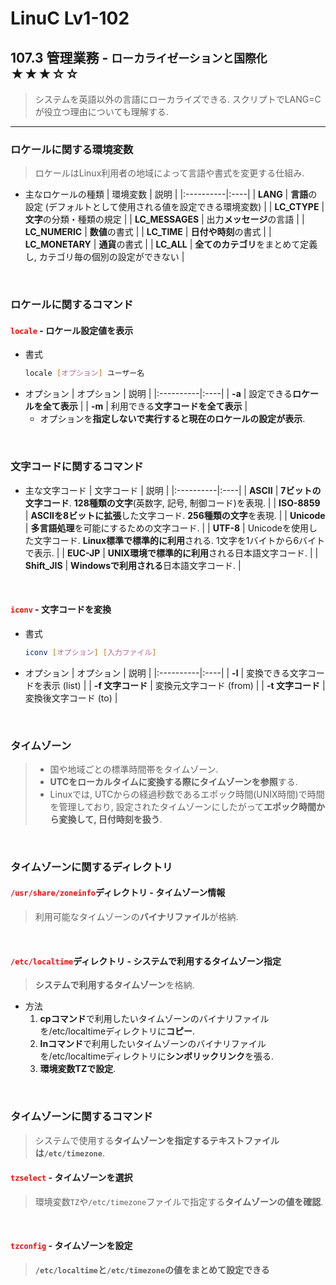 # LinuC Lv1-102
## 107.3 管理業務 - `ローカライゼーションと国際化` ★★★☆☆
> システムを英語以外の言語にローカライズできる. スクリプトでLANG=Cが役立つ理由についても理解する.
---
### ロケールに関する環境変数
> ロケールはLinux利用者の地域によって言語や書式を変更する仕組み.
- 主なロケールの種類
    | 環境変数 | 説明 |
    |:----------|:----|
    | **LANG** | **言語**の設定 (デフォルトとして使用される値を設定できる環境変数) |
    | **LC_CTYPE** | **文字**の分類・種類の規定 |
    | **LC_MESSAGES** | 出力**メッセージ**の言語 |
    | **LC_NUMERIC** | **数値**の書式 |
    | **LC_TIME** | **日付や時刻**の書式 |
    | **LC_MONETARY** | **通貨**の書式 |
    | **LC_ALL** | **全てのカテゴリ**をまとめて定義し, カテゴリ毎の個別の設定ができない |

</br>

### ロケールに関するコマンド
#### <span style="color: red; ">**`locale`**</span> - ロケール設定値を表示
- 書式
    ```sh
    locale [オプション] ユーザー名
    ```
- オプション
    | オプション | 説明 |
    |:----------|:----|
    | **-a** | 設定できる**ロケールを全て表示** |
    | **-m** | 利用できる**文字コードを全て表示** |
    - オプションを**指定しないで実行すると現在のロケールの設定が表示**.

</br>

### 文字コードに関するコマンド
- 主な文字コード
    | 文字コード | 説明 |
    |:----------|:----|
    | **ASCII** | **7ビットの文字コード**. **128種類の文字**(英数字, 記号, 制御コード)を表現. |
    | **ISO-8859** | **ASCIIを8ビットに拡張**した文字コード. **256種類の文字**を表現. |
    | **Unicode** | **多言語処理**を可能にするための文字コード. |
    | **UTF-8** | Unicodeを使用した文字コード. **Linux標準で標準的に利用**される. 1文字を1バイトから6バイトで表示. |
    | **EUC-JP** | **UNIX環境で標準的に利用**される日本語文字コード. |
    | **Shift_JIS** | **Windowsで利用される**日本語文字コード. |

</br>

#### <span style="color: red; ">**`iconv`**</span> - 文字コードを変換
- 書式
    ```sh
    iconv [オプション] [入力ファイル]
    ```
- オプション
    | オプション | 説明 |
    |:----------|:----|
    | **-l** | 変換できる文字コードを表示 (list) |
    | **-f 文字コード** | 変換元文字コード (from) |
    | **-t 文字コード** | 変換後文字コード (to) |


</br>

### タイムゾーン
>- 国や地域ごとの標準時間帯をタイムゾーン.
>- **UTCをローカルタイムに変換する際にタイムゾーンを参照**する.
>- Linuxでは, UTCからの経過秒数であるエポック時間(UNIX時間)で時間を管理しており, 設定されたタイムゾーンにしたがって**エポック時間から変換して, 日付時刻を扱う**.

</br>

### タイムゾーンに関するディレクトリ
#### <span style="color: red; ">**`/usr/share/zoneinfo`**</span>ディレクトリ - タイムゾーン情報
> 利用可能なタイムゾーンの**バイナリファイル**が格納.

</br>

#### <span style="color: red; ">**`/etc/localtime`**</span>ディレクトリ - システムで利用するタイムゾーン指定
> **システムで利用するタイムゾーン**を格納.
- 方法
    1. **cpコマンド**で利用したいタイムゾーンのバイナリファイルを/etc/localtimeディレクトリに**コピー**.
    2. **lnコマンド**で利用したいタイムゾーンのバイナリファイルを/etc/localtimeディレクトリに**シンボリックリンク**を張る.
    3. **環境変数TZで設定**.

</br>

### タイムゾーンに関するコマンド
> システムで使用する**タイムゾーンを指定するテキストファイルは`/etc/timezone`**.
#### <span style="color: red; ">**`tzselect`**</span> - タイムゾーンを選択
> 環境変数`TZ`や`/etc/timezone`ファイルで指定する**タイムゾーンの値を確認**.

</br>

#### <span style="color: red; ">**`tzconfig`**</span> - タイムゾーンを設定
> **`/etc/localtime`と`/etc/timezone`の値をまとめて設定できる**

</br>
